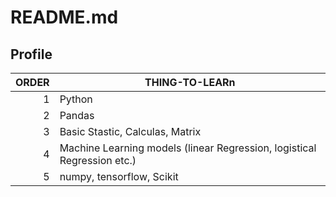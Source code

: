 # README.md

## Profile

| ORDER | THING-TO-LEARn |
|-----:|---------------|
|     1|       Python        |
|     2|       Pandas        |
|     3|       Basic Stastic, Calculas, Matrix        |
|     4|       Machine Learning models (linear Regression, logistical Regression etc.)       |
|     5|       numpy, tensorflow, Scikit        |
